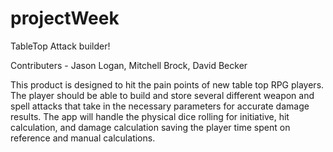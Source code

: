 # projectWeek

TableTop Attack builder!

Contributers - Jason Logan, Mitchell Brock, David Becker

This product is designed to hit the pain points of new table top RPG players. The player should be able to build and store several different weapon and spell attacks that take in the necessary parameters for accurate damage results. The app will handle the physical dice rolling for initiative, hit calculation, and damage calculation saving the player time spent on reference and manual calculations. 
